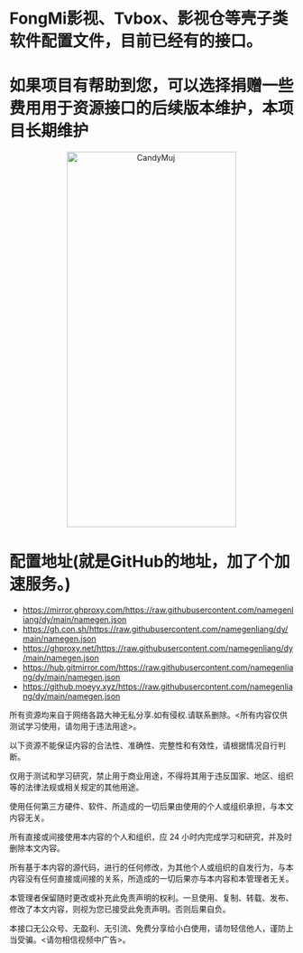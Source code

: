 # FongMi影视、Tvbox、影视仓等壳子类软件配置文件，目前已经有的接口。

# 如果项目有帮助到您，可以选择捐赠一些费用用于资源接口的后续版本维护，本项目长期维护
<div align=center>
<img src="https://d.kstore.space/download/7504/s.jpg" alt="CandyMuj" width="300" height="665" />
</div>

# 配置地址(就是GitHub的地址，加了个加速服务。)

  * https://mirror.ghproxy.com/https://raw.githubusercontent.com/namegenliang/dy/main/namegen.json
  * https://gh.con.sh/https://raw.githubusercontent.com/namegenliang/dy/main/namegen.json
  * https://ghproxy.net/https://raw.githubusercontent.com/namegenliang/dy/main/namegen.json
  * https://hub.gitmirror.com/https://raw.githubusercontent.com/namegenliang/dy/main/namegen.json
  * https://github.moeyy.xyz/https://raw.githubusercontent.com/namegenliang/dy/main/namegen.json

所有资源均来自于网络各路大神无私分享.如有侵权.请联系删除。<所有内容仅供测试学习使用，请勿用于违法用途>。

以下资源不能保证内容的合法性、准确性、完整性和有效性，请根据情况自行判断。

仅用于测试和学习研究，禁止用于商业用途，不得将其用于违反国家、地区、组织等的法律法规或相关规定的其他用途。

使用任何第三方硬件、软件、所造成的一切后果由使用的个人或组织承担，与本文内容无关。

所有直接或间接使用本内容的个人和组织，应 24 小时内完成学习和研究，并及时删除本文内容。

所有基于本内容的源代码，进行的任何修改，为其他个人或组织的自发行为，与本内容没有任何直接或间接的关系，所造成的一切后果亦与本内容和本管理者无关。

本管理者保留随时更改或补充此免责声明的权利。一旦使用、复制、转载、发布、修改了本文内容，则视为您已接受此免责声明。否则后果自负。

本接口无公众号、无盈利、无引流、免费分享给小白使用，请勿轻信他人，谨防上当受骗。<请勿相信视频中广告>。

